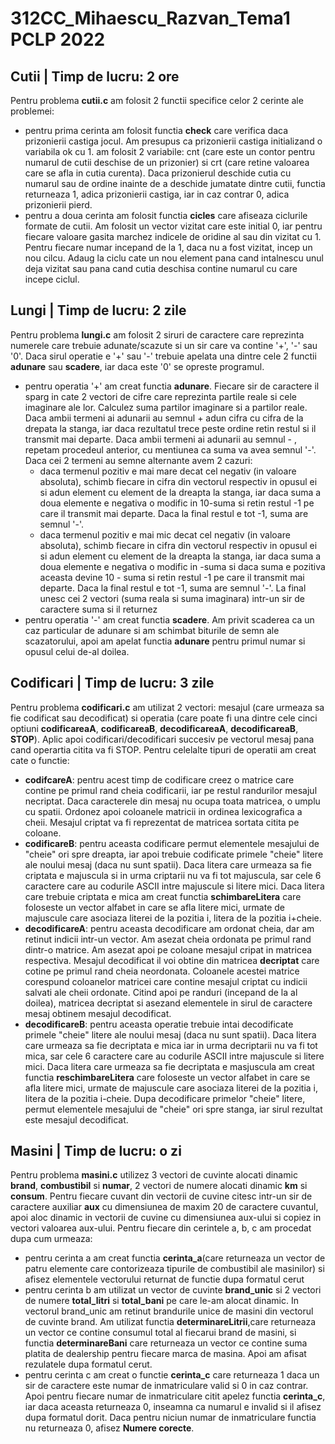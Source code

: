 # 312CC_Mihaescu_Razvan_Tema1 PCLP 2022

## Cutii | Timp de lucru: 2 ore

Pentru problema **cutii.c** am folosit 2 functii specifice celor 2 cerinte ale problemei:
* pentru prima cerinta am folosit functia **check** care verifica daca prizonierii castiga jocul. Am presupus ca prizonierii castiga initializand o variabila ok cu 1.  am folosit 2 variabile: cnt (care este un contor pentru numarul de cutii deschise de un prizonier) si crt (care retine valoarea care se afla in cutia curenta). Daca prizonierul deschide cutia cu numarul sau de ordine inainte de a deschide jumatate dintre cutii, functia returneaza 1, adica prizonierii castiga, iar in caz contrar 0, adica prizonierii pierd.
* pentru a doua cerinta am folosit functia **cicles** care afiseaza ciclurile formate de cutii. Am folosit un vector vizitat care este initial 0, iar pentru fiecare valoare gasita marchez indicele de oridine al sau din vizitat cu 1. Pentru fiecare numar incepand de la 1, daca nu a fost vizitat, incep un nou cilcu. Adaug la ciclu cate un nou element pana cand intalnescu unul deja vizitat sau pana cand cutia deschisa contine numarul cu care incepe ciclul.

## Lungi | Timp de lucru: 2 zile

Pentru problema **lungi.c** am folosit 2 siruri de caractere care reprezinta numerele care trebuie adunate/scazute si un sir care va contine '+', '-' sau '0'. Daca sirul operatie e '+' sau '-' trebuie apelata una dintre cele 2 functii **adunare** sau **scadere**, iar daca este '0' se opreste programul. 
* pentru operatia '+' am creat functia **adunare**. Fiecare sir de caractere il sparg in cate 2 vectori de cifre care reprezinta partile reale si cele imaginare ale lor. Calculez suma partilor imaginare si a partilor reale. Daca ambii termeni ai adunarii au semnul + adun cifra cu cifra de la drepata la stanga, iar daca rezultatul trece peste ordine retin restul si il transmit mai departe. Daca ambii termeni ai adunarii au semnul - , repetam procedeul anterior, cu mentiunea ca suma va avea semnul '-'. Daca cei 2 termeni au semne alternante avem 2 cazuri: 
  * daca termenul pozitiv e mai mare decat cel negativ (in valoare absoluta), schimb fiecare in cifra din vectorul respectiv in opusul ei si adun element cu element de la dreapta la stanga, iar daca suma a doua elemente e negativa o modific in 10-suma si retin restul -1 pe care il transmit mai departe. Daca la final restul  e tot -1, suma are semnul '-'.
  * daca termenul pozitiv e mai mic decat cel negativ (in valoare absoluta), schimb fiecare in cifra din vectorul respectiv in opusul ei si adun element cu element de la dreapta la stanga, iar daca suma a doua elemente e negativa o modific in -suma si daca suma e pozitiva aceasta devine 10 - suma si retin restul -1 pe care il transmit mai departe. Daca la final restul  e tot -1, suma are semnul '-'.
La final unesc cei 2 vectori (suma reala si suma imaginara) intr-un sir de caractere suma si il returnez
* pentru operatia '-' am creat functia **scadere**. Am privit scaderea ca un caz particular de adunare si am schimbat biturile de semn ale scazatorului, apoi am apelat functia **adunare** pentru primul numar si opusul celui de-al doilea.

## Codificari | Timp de lucru: 3 zile

Pentru problema **codificari.c** am utilizat 2 vectori: mesajul (care urmeaza sa fie codificat sau decodificat) si operatia (care poate fi una dintre cele cinci optiuni **codificareaA**, **codificareaB**, **decodificareaA**, **decodificareaB**, **STOP**). Aplic apoi codificari/decodificari succesiv pe vectorul mesaj pana cand operartia citita va fi STOP. Pentru celelalte tipuri de operatii am creat cate o functie:
* **codifcareA**: pentru acest timp de codificare creez o matrice care contine pe primul rand cheia codificarii, iar pe restul randurilor mesajul necriptat. Daca caracterele din mesaj nu ocupa toata matricea, o umplu cu spatii. Ordonez apoi coloanele matricii in ordinea lexicografica a cheii. Mesajul criptat va fi reprezentat de matricea sortata citita pe coloane. 
* **codificareB**: pentru aceasta codificare permut elementele mesajului de "cheie" ori spre dreapta, iar apoi trebuie codificate primele "cheie" litere ale noului mesaj (daca nu sunt spatii). Daca litera care urmeaza sa fie criptata e majuscula si in urma criptarii nu va fi tot majuscula, sar cele 6 caractere care au codurile ASCII intre majuscule si litere mici. Daca litera care trebuie criptata e mica am creat functia **schimbareLitera** care foloseste un vector alfabet in care se afla litere mici, urmate de majuscule care asociaza literei de la pozitia i, litera de la pozitia i+cheie.
* **decodificareA**: pentru aceasta decodificare am ordonat cheia, dar am retinut indicii intr-un vector. Am asezat cheia ordonata pe primul rand dintr-o matrice. Am asezat apoi pe coloane mesajul cripat in matricea respectiva. Mesajul decodificat il voi obtine din matricea **decriptat** care cotine pe primul rand cheia neordonata. Coloanele acestei matrice corespund coloanelor matricei care contine mesajul criptat cu indicii salvati ale cheii ordonate. Citind apoi pe randuri (incepand de la al doilea), matricea decriptat si asezand elementele in sirul de caractere mesaj obtinem mesajul decodificat. 
* **decodificareB**: pentru aceasta operatie trebuie intai decodificate primele "cheie" litere ale noului mesaj (daca nu sunt spatii). Daca litera care urmeaza sa fie decriptata e mica iar in urma decriptarii nu va fi tot mica, sar cele 6 caractere care au codurile ASCII intre majuscule si litere mici. Daca litera care urmeaza sa fie decriptata e masjuscula am creat functia **reschimbareLitera** care foloseste un vector alfabet in care se afla litere mici, urmate de majuscule care asociaza literei de la pozitia i, litera de la pozitia i-cheie. Dupa decodificare primelor "cheie" litere, permut elementele mesajului de "cheie" ori spre stanga, iar sirul rezultat este mesajul decodificat.

## Masini | Timp de lucru: o zi

Pentru problema **masini.c** utilizez 3 vectori de cuvinte alocati dinamic **brand**, **combustibil** si **numar**, 2 vectori de numere alocati dinamic **km** si **consum**. Pentru fiecare cuvant din vectorii de cuvine citesc intr-un sir de caractere auxiliar **aux** cu dimensiunea de maxim 20 de caractere cuvantul, apoi aloc dinamic in vectorii de cuvine cu dimensiunea aux-ului si copiez in vectori valoarea aux-ului. Pentru fiecare din cerintele a, b, c am procedat dupa cum urmeaza:
* pentru cerinta a am creat functia **cerinta_a**(care returneaza un vector de patru elemente care contorizeaza tipurile de combustibil ale masinilor) si afisez elementele vectorului returnat de functie dupa formatul cerut
* pentru cerinta b am utilizat un vector de cuvinte **brand_unic** si 2 vectori de numere **total_litri** si **total_bani** pe care le-am alocat dinamic. In vectorul brand_unic am retinut brandurile unice de masini din vectorul de cuvinte brand. Am utilizat functia **determinareLitrii**,care returneaza un vector ce contine consumul total al fiecarui brand de masini, si functia **determinareBani** care returneaza un vector ce contine suma platita de dealership pentru fiecare marca de masina. Apoi am afisat rezulatele dupa formatul cerut.
* pentru cerinta c am creat o functie **cerinta_c** care returneaza 1 daca un sir de caractere este numar de inmatriculare valid si 0 in caz contrar. Apoi pentru fiecare numar de inmatriculare citit apelez functia **cerinta_c**, iar daca aceasta returneaza 0, inseamna ca numarul e invalid si il afisez dupa formatul dorit. Daca pentru niciun numar de inmatriculare functia nu returneaza 0, afisez **Numere corecte**.
